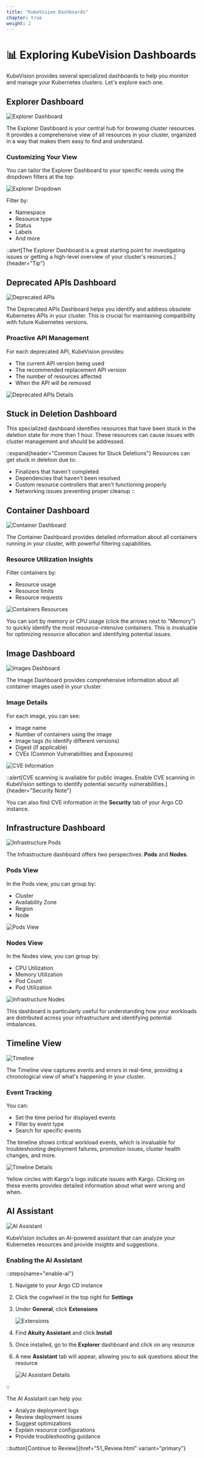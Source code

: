 ```yaml
---
title: "KubeVision Dashboards"
chapter: true
weight: 2
---
```


# 📊 Exploring KubeVision Dashboards

KubeVision provides several specialized dashboards to help you monitor and manage your Kubernetes clusters. Let's explore each one.

## Explorer Dashboard

![Explorer Dashboard](/images/KubeVisionExplorer.png)

The Explorer Dashboard is your central hub for browsing cluster resources. It provides a comprehensive view of all resources in your cluster, organized in a way that makes them easy to find and understand.

### Customizing Your View

You can tailor the Explorer Dashboard to your specific needs using the dropdown filters at the top:

![Explorer Dropdown](/images/KubeVisionExplorer2.png)

Filter by:
- Namespace
- Resource type
- Status
- Labels
- And more

::alert[The Explorer Dashboard is a great starting point for investigating issues or getting a high-level overview of your cluster's resources.]{header="Tip"}

## Deprecated APIs Dashboard

![Deprecated APIs](/images/KubeVisionDeprecatedApis.png)

The Deprecated APIs Dashboard helps you identify and address obsolete Kubernetes APIs in your cluster. This is crucial for maintaining compatibility with future Kubernetes versions.

### Proactive API Management

For each deprecated API, KubeVision provides:
- The current API version being used
- The recommended replacement API version
- The number of resources affected
- When the API will be removed

![Deprecated APIs Details](/images/KubeVisionDeprecatedAPIs2.png)

## Stuck in Deletion Dashboard

This specialized dashboard identifies resources that have been stuck in the deletion state for more than 1 hour. These resources can cause issues with cluster management and should be addressed.

::expand{header="Common Causes for Stuck Deletions"}
Resources can get stuck in deletion due to:
- Finalizers that haven't completed
- Dependencies that haven't been resolved
- Custom resource controllers that aren't functioning properly
- Networking issues preventing proper cleanup
::

## Container Dashboard

![Container Dashboard](/images/KubeVisionContainers.png)

The Container Dashboard provides detailed information about all containers running in your cluster, with powerful filtering capabilities.

### Resource Utilization Insights

Filter containers by:
- Resource usage
- Resource limits
- Resource requests

![Containers Resources](/images/KubeVisionContainersResource.png)

You can sort by memory or CPU usage (click the arrows next to "Memory") to quickly identify the most resource-intensive containers. This is invaluable for optimizing resource allocation and identifying potential issues.

## Image Dashboard

![Images Dashboard](/images/KubeVisionImages.png)

The Image Dashboard provides comprehensive information about all container images used in your cluster.

### Image Details

For each image, you can see:
- Image name
- Number of containers using the image
- Image tags (to identify different versions)
- Digest (if applicable)
- CVEs (Common Vulnerabilities and Exposures)

![CVE Information](/images/KubeVisionCVEs.png)

::alert[CVE scanning is available for public images. Enable CVE scanning in KubeVision settings to identify potential security vulnerabilities.]{header="Security Note"}

You can also find CVE information in the **Security** tab of your Argo CD instance.

## Infrastructure Dashboard

![Infrastructure Pods](/images/InfrastructurePods.png)

The Infrastructure dashboard offers two perspectives: **Pods** and **Nodes**.

### Pods View

In the Pods view, you can group by:
- Cluster
- Availability Zone
- Region
- Node

![Pods View](/images/InfrastructurePodsrunning.png)

### Nodes View

In the Nodes view, you can group by:
- CPU Utilization
- Memory Utilization
- Pod Count
- Pod Utilization

![Infrastructure Nodes](/images/InfrastructureNode.png)

This dashboard is particularly useful for understanding how your workloads are distributed across your infrastructure and identifying potential imbalances.

## Timeline View

![Timeline](/images/KubeVisionTimeline1.png)

The Timeline view captures events and errors in real-time, providing a chronological view of what's happening in your cluster.

### Event Tracking

You can:
- Set the time period for displayed events
- Filter by event type
- Search for specific events

The timeline shows critical workload events, which is invaluable for troubleshooting deployment failures, promotion issues, cluster health changes, and more.

![Timeline Details](/images/KubeVisionTimeline2.png)

Yellow circles with Kargo's logo indicate issues with Kargo. Clicking on these events provides detailed information about what went wrong and when.

## AI Assistant

![AI Assistant](/images/AkuityAssistant.png)

KubeVision includes an AI-powered assistant that can analyze your Kubernetes resources and provide insights and suggestions.

### Enabling the AI Assistant

::steps{name="enable-ai"}

1. Navigate to your Argo CD instance

2. Click the cogwheel in the top right for **Settings**

3. Under **General**, click **Extensions**
   
   ![Extensions](/images/AkuityExtensions.png)

4. Find **Akuity Assistant** and click **Install**

5. Once installed, go to the **Explorer** dashboard and click on any resource

6. A new **Assistant** tab will appear, allowing you to ask questions about the resource
   
   ![AI Assistant Details](/images/AkuityAIAssist2.png)

::

The AI Assistant can help you:
- Analyze deployment logs
- Review deployment issues
- Suggest optimizations
- Explain resource configurations
- Provide troubleshooting guidance

::button[Continue to Review]{href="51_Review.html" variant="primary"}
